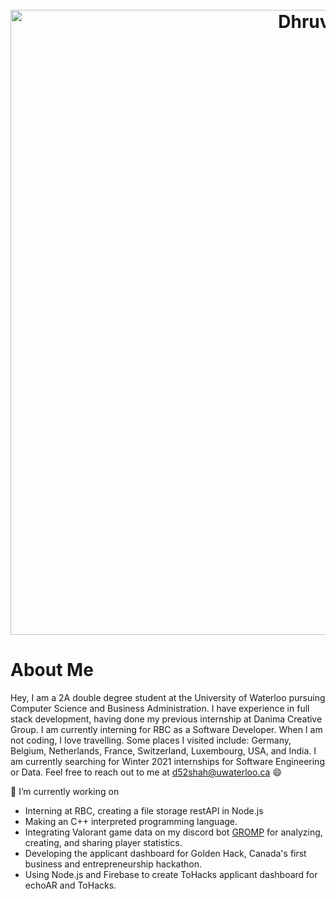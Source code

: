 <h1 align="center">
  <br>
  <img src="https://github.com/Dhruv-m-Shah/dhruv-m-shah/blob/master/images/whiteBackground.gif" alt="Dhruv Shah" width="1000">
</h1>

# About Me
Hey, I am a 2A double degree student at the University of Waterloo pursuing Computer Science and Business Administration. I have experience in full stack development, having done my previous internship at Danima Creative Group. I am currently interning for RBC as a Software Developer. When I am not coding, I love travelling. Some places I visited include: Germany, Belgium, Netherlands, France, Switzerland, Luxembourg, USA, and India. I am currently searching for Winter 2021 internships for Software Engineering or Data. Feel free to reach out to me at d52shah@uwaterloo.ca 😄


🔭 I’m currently working on
- Interning at RBC, creating a file storage restAPI in Node.js
- Making an C++ interpreted programming language.
- Integrating Valorant game data on my discord bot <a href = "http://www.gromp.xyz/">GROMP</a> for analyzing, creating, and sharing player statistics.
- Developing the applicant dashboard for Golden Hack, Canada's first business and entrepreneurship hackathon.
- Using Node.js and Firebase to create ToHacks applicant dashboard for echoAR and ToHacks.

<!--
**Dhruv-m-Shah/dhruv-m-shah** is a ✨ _special_ ✨ repository because its `README.md` (this file) appears on your GitHub profile.

Here are some ideas to get you started:


- 🌱 I’m currently learning ...
- 👯 I’m looking to collaborate on ...
- 🤔 I’m looking for help with ...
- 💬 Ask me about ...
- 📫 How to reach me: ...
- 😄 Pronouns: ...
- ⚡ Fun fact: ...
-->
